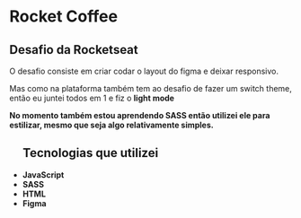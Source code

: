 # Rocket Coffee
## Desafio da Rocketseat 
<p>
O desafio consiste em criar codar o layout do figma e deixar responsivo.
</p>
<p>Mas como na plataforma também tem ao desafio de fazer um switch theme, então eu juntei todos em 1 e fiz o <strong>light mode<strong></p>

<p>No momento também estou aprendendo SASS então utilizei ele para estilizar, mesmo que seja algo relativamente simples.</p>

<ul>
  <h2>Tecnologias que utilizei</h2>
  <li>JavaScript</li>
  <li>SASS</li>
  <li>HTML</li>
  <li>Figma</li>
</ul>